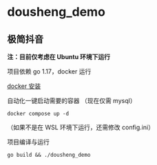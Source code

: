 # dousheng_demo

## 极简抖音

**注：目前仅考虑在 Ubuntu 环境下运行**

项目依赖 go 1.17，docker 运行

[docker 安装](https://yeasy.gitbook.io/docker_practice/install/ubuntu)

自动化一键启动需要的容器 （现在仅需 mysql）

```shell
docker compose up -d
```

（如果不是在 WSL 环境下运行，还需修改 config.ini）

项目编译与运行

```shell
go build && ./dousheng_demo
```
